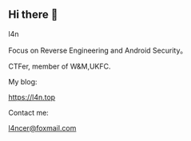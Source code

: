 ## Hi there 👋

l4n

Focus on Reverse Engineering and Android Security。

CTFer, member of W&M,UKFC.



My blog:

https://l4n.top

Contact me: 

l4ncer@foxmail.com





<!--
**lancer0rz/lancer0rz** is a ✨ _special_ ✨ repository because its `README.md` (this file) appears on your GitHub profile.

Here are some ideas to get you started:

- 🔭 I’m currently working on ...
- 🌱 I’m currently learning ...
- 👯 I’m looking to collaborate on ...
- 🤔 I’m looking for help with ...
- 💬 Ask me about ...
- 📫 How to reach me: ...
- 😄 Pronouns: ...
- ⚡ Fun fact: ...
-->
